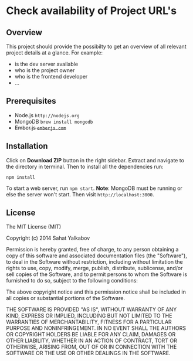 Check availability of Project URL's
===================================

## Overview
This project should provide the possibilty to get an overview of all relevant project details at a glance.
For example: 
- is the dev server available
- who is the project owner
- who is the frontend developer
- ... 

## Prerequisites
- Node.js `http://nodejs.org`
- MongoDB `brew install mongodb`
- ~~Ember.js `emberjs.com`~~

## Installation
Click on **Download ZIP** button in the right sidebar.
Extract and navigate to the directory in terminal. Then to install all the dependencies run:
```
npm install
```
To start a web server, run `npm start`. **Note**: MongoDB must be running or else the server won't start. Then visit `http://localhost:3000`.

## License
The MIT License (MIT)

Copyright (c) 2014 Sahat Yalkabov

Permission is hereby granted, free of charge, to any person obtaining a copy of this software and associated documentation files (the "Software"), to deal in the Software without restriction, including without limitation the rights to use, copy, modify, merge, publish, distribute, sublicense, and/or sell copies of the Software, and to permit persons to whom the Software is furnished to do so, subject to the following conditions:

The above copyright notice and this permission notice shall be included in all copies or substantial portions of the Software.

THE SOFTWARE IS PROVIDED "AS IS", WITHOUT WARRANTY OF ANY KIND, EXPRESS OR IMPLIED, INCLUDING BUT NOT LIMITED TO THE WARRANTIES OF MERCHANTABILITY, FITNESS FOR A PARTICULAR PURPOSE AND NONINFRINGEMENT. IN NO EVENT SHALL THE AUTHORS OR COPYRIGHT HOLDERS BE LIABLE FOR ANY CLAIM, DAMAGES OR OTHER LIABILITY, WHETHER IN AN ACTION OF CONTRACT, TORT OR OTHERWISE, ARISING FROM, OUT OF OR IN CONNECTION WITH THE SOFTWARE OR THE USE OR OTHER DEALINGS IN THE SOFTWARE.
